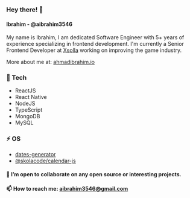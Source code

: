 <!--
**aibrahim3546/aibrahim3546** is a ✨ _special_ ✨ repository because its `README.md` (this file) appears on your GitHub profile.

Here are some ideas to get you started:

- 🔭 I’m currently working on ...
- 🌱 I’m currently learning ...
- 👯 I’m looking to collaborate on ...
- 🤔 I’m looking for help with ...
- 💬 Ask me about ...
- 📫 How to reach me: ...
- 😄 Pronouns: ...
- ⚡ Fun fact: ...
-->

### Hey there! 👋 
#### Ibrahim - @aibrahim3546
My name is Ibrahim, I am dedicated Software Engineer with 5+ years of experience specializing in frontend development. I'm currently a Senior Frontend Developer at [Xsolla](https://xsolla.com) working on improving the game industry.

More about me at: [ahmadibrahim.io](https://ahmadibrahim.io)

### 🔭 Tech
- ReactJS
- React Native
- NodeJS
- TypeScript
- MongoDB
- MySQL

### ⚡ OS
- [dates-generator](https://www.npmjs.com/package/dates-generator)
- [@skolacode/calendar-js](https://www.npmjs.com/package/@skolacode/calendar-js)

#### 👯 I’m open to collaborate on any open source or interesting projects.

#### 📫 How to reach me: aibrahim3546@gmail.com
